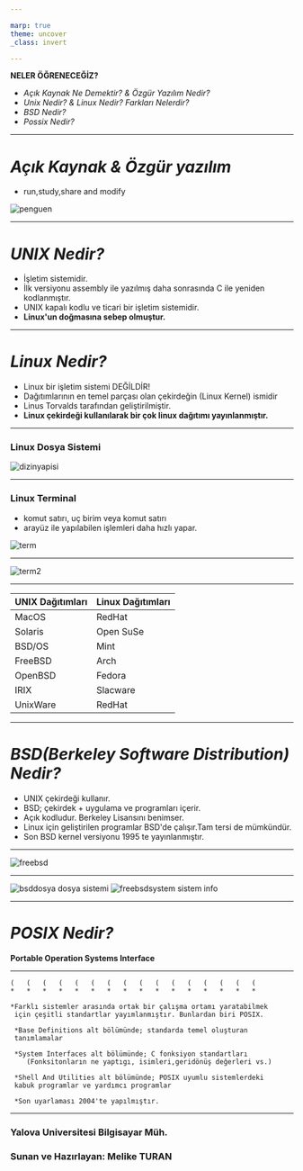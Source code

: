 ```yaml
---

marp: true
theme: uncover
_class: invert

---
```


**NELER ÖĞRENECEĞİZ?**
+ *Açık Kaynak Ne Demektir? & Özgür Yazılım Nedir?*
+ *Unix Nedir? & Linux Nedir? Farkları Nelerdir?*
+ *BSD Nedir?*
+ *Possix Nedir?*

---
# _Açık Kaynak & Özgür yazılım_
* run,study,share and modify

![penguen](https://raw.githubusercontent.com/meliketuran/meliketuran.github.io/master/photos/penguen.png)


---
# _UNIX Nedir?_
* İşletim sistemidir.
* İlk versiyonu assembly ile yazılmış daha sonrasında C ile yeniden kodlanmıştır.
* UNIX kapalı kodlu ve ticari bir işletim sistemidir.
* **Linux'un doğmasına sebep olmuştur.**

---
# _Linux Nedir?_
* Linux bir işletim sistemi DEĞİLDİR!
* Dağıtımlarının en temel parçası olan çekirdeğin (Linux Kernel) ismidir
* Linus Torvalds tarafından geliştirilmiştir.
* **Linux çekirdeği kullanılarak bir çok linux dağıtımı yayınlanmıştır.**

---
### Linux Dosya Sistemi
![dizinyapisi](https://raw.githubusercontent.com/meliketuran/meliketuran.github.io/master/photos/dizinyapisi.png)

---

### Linux Terminal
* komut satırı, uç birim veya komut satırı
* arayüz ile yapılabilen işlemleri daha hızlı yapar.

![term](https://raw.githubusercontent.com/meliketuran/meliketuran.github.io/master/photos/term.jpg)

---

![term2](https://raw.githubusercontent.com/meliketuran/meliketuran.github.io/master/photos/term2.jpg)

---

UNIX Dağıtımları | Linux Dağıtımları
-----------------|------------------
MacOS            | RedHat
Solaris          | Open SuSe
BSD/OS           | Mint
FreeBSD          | Arch
OpenBSD          | Fedora
IRIX             | Slacware
UnixWare         | RedHat

---

# _BSD(Berkeley Software Distribution) Nedir?_
* UNIX çekirdeği kullanır.
* BSD; çekirdek + uygulama ve programları içerir.
* Açık kodludur. Berkeley Lisansını benimser.
* Linux için geliştirilen programlar BSD'de çalışır.Tam tersi de mümkündür.
* Son BSD kernel versiyonu 1995 te yayınlanmıştır.

---

![freebsd](https://raw.githubusercontent.com/meliketuran/meliketuran.github.io/master/photos/freebsd2.jpg)

---

![bsddosya](https://raw.githubusercontent.com/meliketuran/meliketuran.github.io/master/photos/freebsddosya.jpg) dosya sistemi
![freebsdsystem](https://raw.githubusercontent.com/meliketuran/meliketuran.github.io/master/photos/freebsdsystem.jpg) sistem info

---

# _POSIX Nedir?_
**Portable Operation Systems Interface**

---
    (   (   (   (   (   (   (   (   (   (   (   (   (   (   (   (
    *   *   *   *   *   *   *   *   *   *   *   *   *   *   *   *  

    *Farklı sistemler arasında ortak bir çalışma ortamı yaratabilmek
     için çeşitli standartlar yayımlanmıştır. Bunlardan biri POSIX.

     *Base Definitions alt bölümünde; standarda temel oluşturan 
     tanımlamalar

     *System Interfaces alt bölümünde; C fonksiyon standartları 
        (Fonksitonların ne yaptıgı, isimleri,geridönüş değerleri vs.)

     *Shell And Utilities alt bölümünde; POSIX uyumlu sistemlerdeki 
     kabuk programlar ve yardımcı programlar

     *Son uyarlaması 2004'te yapılmıştır.


---
### **Yalova Universitesi Bilgisayar Müh.**


### **Sunan ve Hazırlayan: Melike TURAN**



